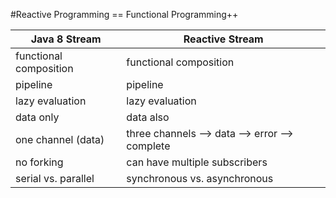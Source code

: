 #Reactive Programming == Functional Programming++

|Java 8 Stream                          |Reactive Stream                         |
|-------------------------------|-----------------------------|
| functional composition            |functional composition            |
|pipeline            |pipeline            |
|lazy evaluation|lazy evaluation|
|data only |data also|
|one channel (data) |three channels --> data --> error --> complete|
|no forking            |can have multiple subscribers            |
|serial vs. parallel            |synchronous vs. asynchronous            |

